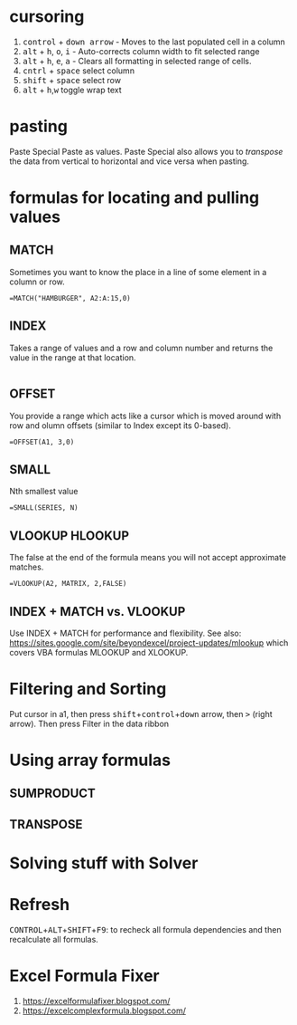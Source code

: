 # cursoring
1. <kbd>control</kbd> + <kbd>down arrow</kbd> - Moves to the last populated cell in a column
2. <kbd>alt</kbd> + <kbd>h</kbd>, <kbd>o</kbd>, <kbd>i</kbd> - Auto-corrects column width to fit selected range
3. <kbd>alt</kbd> + <kbd>h</kbd>, <kbd>e</kbd>, <kbd>a</kbd> - Clears all formatting in selected range of cells.
4. <kbd>cntrl</kbd> + <kbd>space</kbd> select column
5. <kbd>shift</kbd> + <kbd>space</kbd> select row
6. <kbd>alt</kbd> + <kbd>h</kbd>,<kbd>w</kbd> toggle wrap text

# pasting 
Paste Special
Paste as values. 
Paste Special also allows you to _transpose_ the data from vertical to horizontal and vice versa when pasting. 

# formulas for locating and pulling values
## MATCH
Sometimes you want to know the place in a line of some element in a column or row. 
```
=MATCH("HAMBURGER", A2:A:15,0)
```

## INDEX
Takes a range of values and a row and column number and returns the value in the range at that location. 
```

```

## OFFSET 
You provide a range which acts like a cursor which is moved around with row and olumn offsets (similar to Index except its 0-based).
```
=OFFSET(A1, 3,0)
```

## SMALL
Nth smallest value
```
=SMALL(SERIES, N)
```

## VLOOKUP HLOOKUP
The false at the end of the formula means you will not accept approximate matches. 
```
=VLOOKUP(A2, MATRIX, 2,FALSE)
```

## INDEX + MATCH vs. VLOOKUP
Use INDEX + MATCH for performance and flexibility.
See also: https://sites.google.com/site/beyondexcel/project-updates/mlookup which covers VBA formulas MLOOKUP and XLOOKUP.

# Filtering and Sorting
Put cursor in a1, then press <kbd>shift</kbd>+<kbd>control</kbd>+<kbd>down</kbd> arrow, then <kbd>&gt;</kbd> (right arrow).
Then press Filter in the data ribbon

# Using array formulas
## SUMPRODUCT
## TRANSPOSE

# Solving stuff with Solver

# Refresh
<kbd>CONTROL</kbd>+<kbd>ALT</kbd>+<kbd>SHIFT</kbd>+<kbd>F9</kbd>:  to recheck all formula dependencies and then recalculate all formulas.

# Excel Formula Fixer

1. https://excelformulafixer.blogspot.com/
2. https://excelcomplexformula.blogspot.com/
